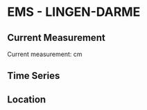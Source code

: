# EMS - LINGEN-DARME

## Current Measurement

Current measurement: <Value topic="rivers/pegel-online/EMS/LINGEN-DARME/measurementValue"/> cm

## Time Series

<TimeSeries topic="rivers/pegel-online/EMS/LINGEN-DARME/measurementValue" period="week" />

## Location

<WorldMap>
  <Marker lat="52.49658871760135" lon="7.288341577719378" labelTopic="rivers/pegel-online/EMS/LINGEN-DARME" />
</WorldMap>
